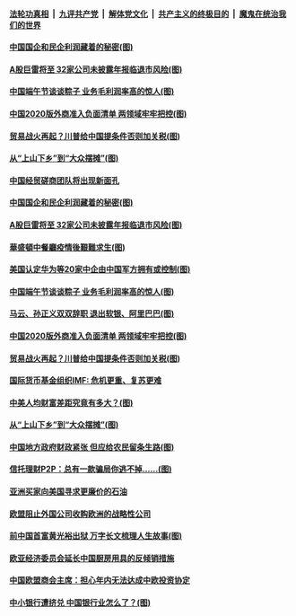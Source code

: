 ####  [法轮功真相](../../../../basic/blob/master/README.md?t=06261131) &nbsp;|&nbsp; [九评共产党](../../../../9ping.md/blob/master/README.md?t=06261131) &nbsp;|&nbsp; [解体党文化](../../../../jtdwh.md/blob/master/README.md?t=06261131)  &nbsp;|&nbsp; [共产主义的终极目的](../../../../gczydzjmd.md/blob/master/README.md?t=06261131) &nbsp;|&nbsp; [魔鬼在统治我们的世界](../../../../mgztzwmdsj.md/blob/master/README.md?t=06261131) 

#### [中国国企和民企利润藏着的秘密(图)](../pages/p5/937711.md?t=06261131) 

#### [A股巨雷将至 32家公司未披露年报临退市风险(图)](../pages/p5/937727.md?t=06261131) 

#### [中国端午节谈谈粽子 业务毛利润率高的惊人(图)](../pages/p5/937695.md?t=06261131) 

#### [中国2020版外商准入负面清单 两领域牢牢把控(图)](../pages/p5/937687.md?t=06261131) 

#### [贸易战火再起？川普给中国提条件否则加关税(图)](../pages/p5/937682.md?t=06261131) 

#### [从“上山下乡”到“大众摆摊”(图)](../pages/p5/937620.md?t=06261131) 

#### [中国经贸磋商团队将出现新面孔](../pages/p5/937736.md?t=06261131) 

#### [中国国企和民企利润藏着的秘密(图)](../pages/p5/937711.md?t=06261131) 

#### [A股巨雷将至 32家公司未披露年报临退市风险(图)](../pages/p5/937727.md?t=06261131) 

#### [華盛頓中餐廳疫情後艱難求生(图)](../pages/p5/937726.md?t=06261131) 

#### [美国认定华为等20家中企由中国军方拥有或控制(图)](../pages/p5/937724.md?t=06261131) 

#### [中国端午节谈谈粽子 业务毛利润率高的惊人(图)](../pages/p5/937695.md?t=06261131) 

#### [马云、孙正义双双辞职 退出软银、阿里巴巴(图)](../pages/p5/937690.md?t=06261131) 

#### [中国2020版外商准入负面清单 两领域牢牢把控(图)](../pages/p5/937687.md?t=06261131) 

#### [贸易战火再起？川普给中国提条件否则加关税(图)](../pages/p5/937682.md?t=06261131) 

#### [国际货币基金组织IMF: 危机更重、复苏更难](../pages/p5/937676.md?t=06261131) 

#### [中美人均财富差距究竟有多大？(图)](../pages/p5/937633.md?t=06261131) 

#### [从“上山下乡”到“大众摆摊”(图)](../pages/p5/937620.md?t=06261131) 

#### [中国地方政府财政紧张 但应给农民留条生路(图)](../pages/p5/937593.md?t=06261131) 

#### [信托理财P2P：总有一款骗局你逃不掉……(图)](../pages/p5/937618.md?t=06261131) 

#### [亚洲买家向美国寻求更廉价的石油](../pages/p5/937608.md?t=06261131) 

#### [欧盟阻止外国公司收购欧洲的战略性公司](../pages/p5/937606.md?t=06261131) 

#### [前中国首富黄光裕出狱 万字长文梳理人生故事(图)](../pages/p5/937586.md?t=06261131) 

#### [欧亚经济委员会延长中国厨房用具的反倾销措施](../pages/p5/937582.md?t=06261131) 

#### [中国欧盟商会主席：担心年内无法达成中欧投资协定](../pages/p5/937575.md?t=06261131) 

#### [中小银行遭挤兑 中国银行业怎么了？(图)](../pages/p5/937574.md?t=06261131) 

